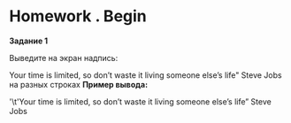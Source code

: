 # Homework . Begin 
<div>
<b>Задание 1</b>
<p>Выведите на экран надпись: </p>
 <quote>Your time is limited, so don’t waste it living someone else’s life" Steve Jobs на разных строках </quote>
<b>Пример вывода: </b>
<p>'\t'Your time is limited,
so don’t waste it
 living someone else’s life”
 Steve Jobs</code> </p>
</div>
